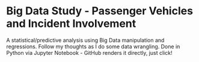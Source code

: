# Big Data Study - Passenger Vehicles and Incident Involvement
A statistical/predictive analysis using Big Data manipulation and regressions. Follow my thoughts as I do some data wrangling. Done in Python via Jupyter Notebook - GitHub renders it directly, just click!
